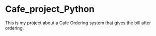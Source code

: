 # Cafe_project_Python

This is my project about a Cafe Ordering system that gives the bill after ordering.
